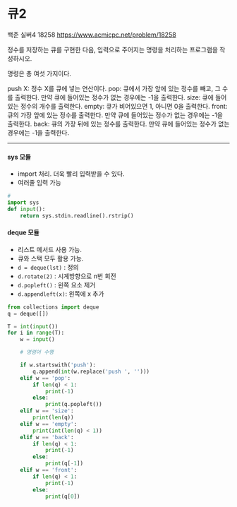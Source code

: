 # 큐2

백준 실버4 18258
https://www.acmicpc.net/problem/18258

정수를 저장하는 큐를 구현한 다음, 입력으로 주어지는 명령을 처리하는 프로그램을 작성하시오.

명령은 총 여섯 가지이다.

push X: 정수 X를 큐에 넣는 연산이다.
pop: 큐에서 가장 앞에 있는 정수를 빼고, 그 수를 출력한다. 만약 큐에 들어있는 정수가 없는 경우에는 -1을 출력한다.
size: 큐에 들어있는 정수의 개수를 출력한다.
empty: 큐가 비어있으면 1, 아니면 0을 출력한다.
front: 큐의 가장 앞에 있는 정수를 출력한다. 만약 큐에 들어있는 정수가 없는 경우에는 -1을 출력한다.
back: 큐의 가장 뒤에 있는 정수를 출력한다. 만약 큐에 들어있는 정수가 없는 경우에는 -1을 출력한다.

---

#### sys 모듈
* import 처리. 더욱 빨리 입력받을 수 있다.
* 여러줄 입력 가능

```python
# 
import sys
def input():
    return sys.stdin.readline().rstrip()
```

#### deque 모듈
* 리스트 메서드 사용 가능. 
* 큐와 스택 모두 활용 가능.
* `d = deque(lst)` : 정의
* `d.rotate(2)` : 시계방향으로 n번 회전
* `d.popleft()` : 왼쪽 요소 제거
* `d.appendleft(x)`: 왼쪽에 x 추가

```python
from collections import deque
q = deque([])

T = int(input())
for i in range(T):
    w = input()

    # 명령어 수행

    if w.startswith('push'):
        q.append(int(w.replace('push ', '')))
    elif w == 'pop':
        if len(q) < 1:
            print(-1)
        else:
            print(q.popleft())
    elif w == 'size':
        print(len(q))
    elif w == 'empty':
        print(int(len(q) < 1))
    elif w == 'back':
        if len(q) < 1:
            print(-1)
        else:
            print(q[-1])
    elif w == 'front':
        if len(q) < 1:
            print(-1)
        else:
            print(q[0])
```